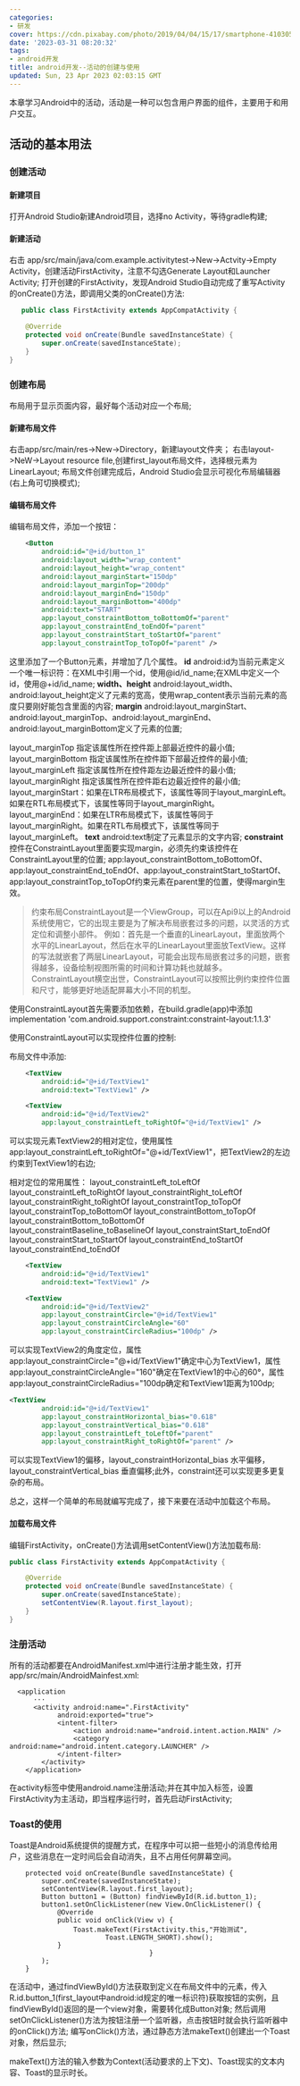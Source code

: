 ```yaml
---
categories:
- 研发
cover: https://cdn.pixabay.com/photo/2019/04/04/15/17/smartphone-4103051_960_720.jpg
date: '2023-03-31 08:20:32'
tags:
- android开发
title: android开发--活动的创建与使用
updated: Sun, 23 Apr 2023 02:03:15 GMT
---
```

本章学习Android中的活动，活动是一种可以包含用户界面的组件，主要用于和用户交互。

## 活动的基本用法

### 创建活动

#### 新建项目

打开Android Studio新建Android项目，选择no Activity，等待gradle构建;

#### 新建活动

右击 app/src/main/java/com.example.activitytest->New->Actvity->Empty Activity，创建活动FirstActivity，注意不勾选Generate Layout和Launcher Activity;
打开创建的FirstActivity，发现Android Studio自动完成了重写Activity的onCreate()方法，即调用父类的onCreate()方法:

```JAVA
   public class FirstActivity extends AppCompatActivity {

    @Override
    protected void onCreate(Bundle savedInstanceState) {
        super.onCreate(savedInstanceState);
    }
}
```

### 创建布局

布局用于显示页面内容，最好每个活动对应一个布局;

#### 新建布局文件

右击app/src/main/res->New->Directory，新建layout文件夹；
右击layout->NeW->Layout resource file,创建first_layout布局文件，选择根元素为LinearLayout;
布局文件创建完成后，Android Studio会显示可视化布局编辑器(右上角可切换模式);

#### 编辑布局文件

编辑布局文件，添加一个按钮：

```XML
    <Button
        android:id="@+id/button_1"
        android:layout_width="wrap_content"
        android:layout_height="wrap_content"
        android:layout_marginStart="150dp"
        android:layout_marginTop="200dp"
        android:layout_marginEnd="150dp"
        android:layout_marginBottom="400dp"
        android:text="START"
        app:layout_constraintBottom_toBottomOf="parent"
        app:layout_constraintEnd_toEndOf="parent"
        app:layout_constraintStart_toStartOf="parent"
        app:layout_constraintTop_toTopOf="parent" />
```

这里添加了一个Button元素，并增加了几个属性。
**id**
android:id为当前元素定义一个唯一标识符：在XML中引用一个id，使用@id/id_name;在XML中定义一个id，使用@+id/id_name;
**width、height**
android:layout_width、android:layout_height定义了元素的宽高，使用wrap_content表示当前元素的高度只要刚好能包含里面的内容;
**margin**
android:layout_marginStart、android:layout_marginTop、android:layout_marginEnd、android:layout_marginBottom定义了元素的位置;

layout_marginTop 指定该属性所在控件距上部最近控件的最小值;
layout_marginBottom 指定该属性所在控件距下部最近控件的最小值;
layout_marginLeft 指定该属性所在控件距左边最近控件的最小值;
layout_marginRight 指定该属性所在控件距右边最近控件的最小值;
layout_marginStart：如果在LTR布局模式下，该属性等同于layout_marginLeft。如果在RTL布局模式下，该属性等同于layout_marginRight。
layout_marginEnd：如果在LTR布局模式下，该属性等同于layout_marginRight。如果在RTL布局模式下，该属性等同于layout_marginLeft。
**text**
android:text制定了元素显示的文字内容;
**constraint**
控件在ConstraintLayout里面要实现margin，必须先约束该控件在ConstraintLayout里的位置;
app:layout_constraintBottom_toBottomOf、app:layout_constraintEnd_toEndOf、app:layout_constraintStart_toStartOf、app:layout_constraintTop_toTopOf约束元素在parent里的位置，使得margin生效。

> 约束布局ConstraintLayout是一个ViewGroup，可以在Api9以上的Android系统使用它，它的出现主要是为了解决布局嵌套过多的问题，以灵活的方式定位和调整小部件。
> 例如：首先是一个垂直的LinearLayout，里面放两个水平的LinearLayout，然后在水平的LinearLayout里面放TextView。这样的写法就嵌套了两层LinearLayout，可能会出现布局嵌套过多的问题，嵌套得越多，设备绘制视图所需的时间和计算功耗也就越多。
> ConstraintLayout横空出世，ConstraintLayout可以按照比例约束控件位置和尺寸，能够更好地适配屏幕大小不同的机型。

使用ConstraintLayout首先需要添加依赖，在build.gradle(app)中添加
implementation 'com.android.support.constraint:constraint-layout:1.1.3'

使用ConstraintLayout可以实现控件位置的控制:

布局文件中添加:

```XML
    <TextView
        android:id="@+id/TextView1"
        android:text="TextView1" />

    <TextView
        android:id="@+id/TextView2"
        app:layout_constraintLeft_toRightOf="@+id/TextView1" />
```
可以实现元素TextView2的相对定位，使用属性app:layout_constraintLeft_toRightOf="@+id/TextView1"，把TextView2的左边约束到TextView1的右边;

相对定位的常用属性：
layout_constraintLeft_toLeftOf
layout_constraintLeft_toRightOf
layout_constraintRight_toLeftOf
layout_constraintRight_toRightOf
layout_constraintTop_toTopOf
layout_constraintTop_toBottomOf
layout_constraintBottom_toTopOf
layout_constraintBottom_toBottomOf
layout_constraintBaseline_toBaselineOf
layout_constraintStart_toEndOf
layout_constraintStart_toStartOf
layout_constraintEnd_toStartOf
layout_constraintEnd_toEndOf
```XML
    <TextView
        android:id="@+id/TextView1"
		android:text="TextView1" />

    <TextView
        android:id="@+id/TextView2"
        app:layout_constraintCircle="@+id/TextView1"
        app:layout_constraintCircleAngle="60"
        app:layout_constraintCircleRadius="100dp" />
```
可以实现TextView2的角度定位，属性app:layout_constraintCircle="@+id/TextView1"确定中心为TextView1，属性app:layout_constraintCircleAngle="160"确定在TextView1的中心的60°，属性app:layout_constraintCircleRadius="100dp确定和TextView1距离为100dp;

```XML
<TextView
        android:id="@+id/TextView1"
        app:layout_constraintHorizontal_bias="0.618"
		app:layout_constraintVertical_bias="0.618"
        app:layout_constraintLeft_toLeftOf="parent"
        app:layout_constraintRight_toRightOf="parent" />
```
可以实现TextView1的偏移，layout_constraintHorizontal_bias 水平偏移，layout_constraintVertical_bias 垂直偏移;此外，constraint还可以实现更多更复杂的布局。

总之，这样一个简单的布局就编写完成了，接下来要在活动中加载这个布局。

#### 加载布局文件

编辑FirstActivity，onCreate()方法调用setContentView()方法加载布局:

```JAVA
public class FirstActivity extends AppCompatActivity {

    @Override
    protected void onCreate(Bundle savedInstanceState) {
        super.onCreate(savedInstanceState);
        setContentView(R.layout.first_layout);
    }
}
```
### 注册活动

所有的活动都要在AndroidManifest.xml中进行注册才能生效，打开app/src/main/AndroidMainfest.xml:

```
  <application
      ···
	  <activity android:name=".FirstActivity"
            android:exported="true">
            <intent-filter>
                <action android:name="android.intent.action.MAIN" />
                <category android:name="android.intent.category.LAUNCHER" />
            </intent-filter>  
        </activity>
    </application>
```
在activity标签中使用android.name注册活动;并在其中加入<intent-filter>标签，设置FirstActivity为主活动，即当程序运行时，首先启动FirstActivity;

### Toast的使用

Toast是Android系统提供的提醒方式，在程序中可以把一些短小的消息传给用户，这些消息在一定时间后会自动消失，且不占用任何屏幕空间。

```
    protected void onCreate(Bundle savedInstanceState) {
        super.onCreate(savedInstanceState);
        setContentView(R.layout.first_layout);
        Button button1 = (Button) findViewById(R.id.button_1);
        button1.setOnClickListener(new View.OnClickListener() {
            @Override
            public void onClick(View v) {
                Toast.makeText(FirstActivity.this,"开始测试",
                        Toast.LENGTH_SHORT).show();
            }
                                   }
        );
    }
```
在活动中，通过findViewById()方法获取到定义在布局文件中的元素，传入R.id.button_1(first_layout中android:id规定的唯一标识符)获取按钮的实例，且findViewById()返回的是一个view对象，需要转化成Button对象;
然后调用setOnClickListener()方法为按钮注册一个监听器，点击按钮时就会执行监听器中的onClick()方法;
编写onClick()方法，通过静态方法makeText()创建出一个Toast对象，然后显示;

makeText()方法的输入参数为Context(活动要求的上下文)、Toast现实的文本内容、Toast的显示时长。
